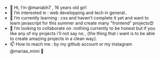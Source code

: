 - 👋 Hi, I’m @mariabh7 , 16 years old girl
- 👀 I’m interested in : web developping and tech in general..
- 🌱 I’m currently learning : css and haven't complete it yet  and want to learn javascript for this summer and create many "frontend" projects😍
- 💞️ I’m looking to collaborate on :nothing currently to be honest but if you like any of my projects i'll not say no , {the thing that i want is to be able to create amazing projects in a clean way}.
- 📫 How to reach me : by my github account or my instagram @mariaa_mimi 🥳 
